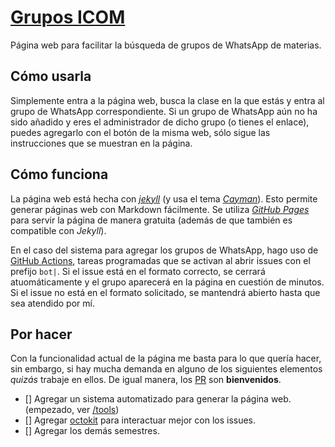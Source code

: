 # [Grupos ICOM](https://lordfriky.github.io/grupos_icom)
Página web para facilitar la búsqueda de grupos de WhatsApp de materias.

## Cómo usarla
Simplemente entra a la página web, busca la clase en la que estás y entra al grupo de WhatsApp correspondiente. Si un grupo de WhatsApp aún no ha sido añadido y eres el administrador de dicho grupo (o tienes el enlace), puedes agregarlo con el botón de la misma web, sólo sigue las instrucciones que se muestran en la página.

## Cómo funciona
La página web está hecha con [*jekyll*](https://jekyllrb.com) (y usa el tema [*Cayman*](https://github.com/pages-themes/cayman)). Esto permite generar páginas web con Markdown fácilmente. Se utiliza [*GitHub Pages*](https://pages.github.com/) para servir la página de manera gratuita (además de que también es compatible con *Jekyll*).

En el caso del sistema para agregar los grupos de WhatsApp, hago uso de [GitHub Actions](https://github.com/features/actions), tareas programadas que se activan al abrir issues con el prefijo `bot|`. Si el issue está en el formato correcto, se cerrará atuomáticamente y el grupo aparecerá en la página en cuestión de minutos. Si el issue no está en el formato solicitado, se mantendrá abierto hasta que sea atendido por mí.

## Por hacer
Con la funcionalidad actual de la página me basta para lo que quería hacer, sin embargo, si hay mucha demanda en alguno de los siguientes elementos *quizás* trabaje en ellos. De igual manera, los [PR](https://github.com/lordfriky/grupos_icom/compare) son **bienvenidos**.
- [] Agregar un sistema automatizado para generar la página web. (empezado, ver [/tools](https://github.com/lordfriky/grupos_icom/tree/main/tools))
- [] Agregar [octokit](https://github.com/khornberg/octokit.py) para interactuar mejor con los issues.
- [] Agregar los demás semestres.